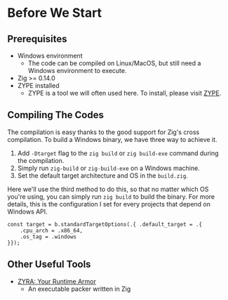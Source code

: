 # Before We Start

## Prerequisites

- Windows environment
  - The code can be compiled on Linux/MacOS, but still need a Windows environment to execute.
- Zig >= 0.14.0
- ZYPE installed
  - ZYPE is a tool we will often used here. To install, please visit [ZYPE](https://github.com/cx330blake/zype).

## Compiling The Codes

The compilation is easy thanks to the good support for Zig's cross compilation. To build a Windows binary, we have three way to achieve it.

1. Add `-Dtarget` flag to the `zig build` or `zig build-exe` command during the compilation.
2. Simply run `zig-build` or `zig-build-exe` on a Windows machine.
3. Set the default target architecture and OS in the `build.zig`.

Here we'll use the third method to do this, so that no matter which OS you're using, you can simply run `zig build` to build the binary. For more details, this is the configuration I set for every projects that depend on Windows API.

```zig
const target = b.standardTargetOptions(.{ .default_target = .{
    .cpu_arch = .x86_64,
    .os_tag = .windows
}});
```

## Other Useful Tools

- [ZYRA: Your Runtime Armor](https://github.com/cx330blake/zyra)
  - An executable packer written in Zig
